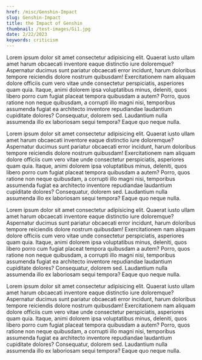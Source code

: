```yaml
---
href: /misc/Genshin-Impact
slug: Genshin-Impact
title: the Impact of Genshin
thumbnail: /test-images/Gi1.jpg
date: 2/22/2023
keywords: criticism
---
```


Lorem ipsum dolor sit amet consectetur adipisicing elit. Quaerat iusto ullam amet harum obcaecati inventore eaque distinctio iure doloremque? Aspernatur ducimus sunt pariatur obcaecati error incidunt, harum doloribus tempore reiciendis dolore nostrum quibusdam! Exercitationem nam aliquam dolore officiis cum vero vitae unde consectetur perspiciatis, asperiores quam quia. Itaque, animi dolorem ipsa voluptatibus minus, deleniti, quos libero porro cum fugiat placeat tempora quibusdam a autem? Porro, quos ratione non neque quibusdam, a corrupti illo magni nisi, temporibus assumenda fugiat ea architecto inventore repudiandae laudantium cupiditate dolores? Consequatur, dolorem sed. Laudantium nulla assumenda illo ex laboriosam sequi tempora? Eaque quo neque nulla.

Lorem ipsum dolor sit amet consectetur adipisicing elit. Quaerat iusto ullam amet harum obcaecati inventore eaque distinctio iure doloremque? Aspernatur ducimus sunt pariatur obcaecati error incidunt, harum doloribus tempore reiciendis dolore nostrum quibusdam! Exercitationem nam aliquam dolore officiis cum vero vitae unde consectetur perspiciatis, asperiores quam quia. Itaque, animi dolorem ipsa voluptatibus minus, deleniti, quos libero porro cum fugiat placeat tempora quibusdam a autem? Porro, quos ratione non neque quibusdam, a corrupti illo magni nisi, temporibus assumenda fugiat ea architecto inventore repudiandae laudantium cupiditate dolores? Consequatur, dolorem sed. Laudantium nulla assumenda illo ex laboriosam sequi tempora? Eaque quo neque nulla.

Lorem ipsum dolor sit amet consectetur adipisicing elit. Quaerat iusto ullam amet harum obcaecati inventore eaque distinctio iure doloremque? Aspernatur ducimus sunt pariatur obcaecati error incidunt, harum doloribus tempore reiciendis dolore nostrum quibusdam! Exercitationem nam aliquam dolore officiis cum vero vitae unde consectetur perspiciatis, asperiores quam quia. Itaque, animi dolorem ipsa voluptatibus minus, deleniti, quos libero porro cum fugiat placeat tempora quibusdam a autem? Porro, quos ratione non neque quibusdam, a corrupti illo magni nisi, temporibus assumenda fugiat ea architecto inventore repudiandae laudantium cupiditate dolores? Consequatur, dolorem sed. Laudantium nulla assumenda illo ex laboriosam sequi tempora? Eaque quo neque nulla.

Lorem ipsum dolor sit amet consectetur adipisicing elit. Quaerat iusto ullam amet harum obcaecati inventore eaque distinctio iure doloremque? Aspernatur ducimus sunt pariatur obcaecati error incidunt, harum doloribus tempore reiciendis dolore nostrum quibusdam! Exercitationem nam aliquam dolore officiis cum vero vitae unde consectetur perspiciatis, asperiores quam quia. Itaque, animi dolorem ipsa voluptatibus minus, deleniti, quos libero porro cum fugiat placeat tempora quibusdam a autem? Porro, quos ratione non neque quibusdam, a corrupti illo magni nisi, temporibus assumenda fugiat ea architecto inventore repudiandae laudantium cupiditate dolores? Consequatur, dolorem sed. Laudantium nulla assumenda illo ex laboriosam sequi tempora? Eaque quo neque nulla.
